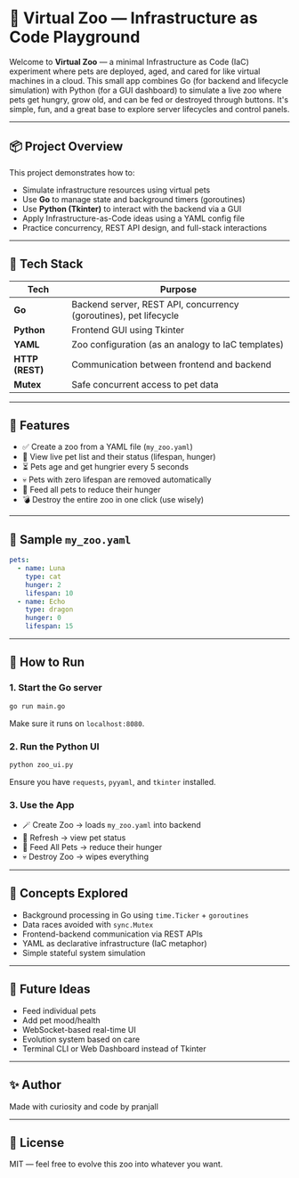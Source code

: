 # 🐾 Virtual Zoo — Infrastructure as Code Playground

Welcome to **Virtual Zoo** — a minimal Infrastructure as Code (IaC) experiment where pets are deployed, aged, and cared for like virtual machines in a cloud. This small app combines Go (for backend and lifecycle simulation) with Python (for a GUI dashboard) to simulate a live zoo where pets get hungry, grow old, and can be fed or destroyed through buttons. It's simple, fun, and a great base to explore server lifecycles and control panels.

---

## 📦 Project Overview

This project demonstrates how to:

- Simulate infrastructure resources using virtual pets
- Use **Go** to manage state and background timers (goroutines)
- Use **Python (Tkinter)** to interact with the backend via a GUI
- Apply Infrastructure-as-Code ideas using a YAML config file
- Practice concurrency, REST API design, and full-stack interactions

---

## 🧰 Tech Stack

| Tech | Purpose |
|------|---------|
| **Go** | Backend server, REST API, concurrency (goroutines), pet lifecycle |
| **Python** | Frontend GUI using Tkinter |
| **YAML** | Zoo configuration (as an analogy to IaC templates) |
| **HTTP (REST)** | Communication between frontend and backend |
| **Mutex** | Safe concurrent access to pet data |

---

## 🐾 Features

- ✅ Create a zoo from a YAML file (`my_zoo.yaml`)
- 🔁 View live pet list and their status (lifespan, hunger)
- ⏳ Pets age and get hungrier every 5 seconds
- 💀 Pets with zero lifespan are removed automatically
- 🍖 Feed all pets to reduce their hunger
- 💣 Destroy the entire zoo in one click (use wisely)

---

## 🧪 Sample `my_zoo.yaml`

```yaml
pets:
  - name: Luna
    type: cat
    hunger: 2
    lifespan: 10
  - name: Echo
    type: dragon
    hunger: 0
    lifespan: 15
```

---

## 🚀 How to Run

### 1. Start the Go server

```bash
go run main.go
```

Make sure it runs on `localhost:8080`.

### 2. Run the Python UI

```bash
python zoo_ui.py
```

Ensure you have `requests`, `pyyaml`, and `tkinter` installed.

### 3. Use the App

- 🪄 Create Zoo → loads `my_zoo.yaml` into backend
- 🔄 Refresh → view pet status
- 🍗 Feed All Pets → reduce their hunger
- 💀 Destroy Zoo → wipes everything

---

## 🧠 Concepts Explored

- Background processing in Go using `time.Ticker` + `goroutines`
- Data races avoided with `sync.Mutex`
- Frontend-backend communication via REST APIs
- YAML as declarative infrastructure (IaC metaphor)
- Simple stateful system simulation

---

## 📌 Future Ideas

- Feed individual pets
- Add pet mood/health
- WebSocket-based real-time UI
- Evolution system based on care
- Terminal CLI or Web Dashboard instead of Tkinter

---

## ✨ Author

Made with curiosity and code by pranjall

---

## 🐉 License

MIT — feel free to evolve this zoo into whatever you want.

